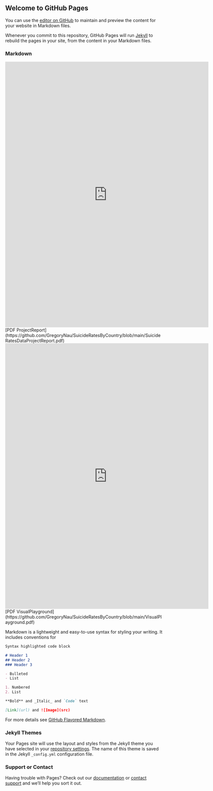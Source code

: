 ## Welcome to GitHub Pages

You can use the [editor on GitHub](https://github.com/GregoryNau/SuicideRatesByCountry/edit/gh-pages/index.md) to maintain and preview the content for your website in Markdown files.

Whenever you commit to this repository, GitHub Pages will run [Jekyll](https://jekyllrb.com/) to rebuild the pages in your site, from the content in your Markdown files.

### Markdown

<embed src="https://GregoryNau.github.io/SuicideRatesByCountry/SuicideRatesDataProjectReport.pdf" width="650" height="850" type="application/pdf" />
[PDF ProjectReport](https://github.com/GregoryNau/SuicideRatesByCountry/blob/main/SuicideRatesDataProjectReport.pdf)

<embed src="https://GregoryNau.github.io/SuicideRatesByCountry/VisualPlayground.pdf" width="650" height="850" type="application/pdf" />
[PDF VisualPlayground](https://github.com/GregoryNau/SuicideRatesByCountry/blob/main/VisualPlayground.pdf)

Markdown is a lightweight and easy-to-use syntax for styling your writing. It includes conventions for

```markdown
Syntax highlighted code block

# Header 1
## Header 2
### Header 3

- Bulleted
- List

1. Numbered
2. List

**Bold** and _Italic_ and `Code` text

[Link](url) and ![Image](src)
```

For more details see [GitHub Flavored Markdown](https://guides.github.com/features/mastering-markdown/).

### Jekyll Themes

Your Pages site will use the layout and styles from the Jekyll theme you have selected in your [repository settings](https://github.com/GregoryNau/SuicideRatesByCountry/settings/pages). The name of this theme is saved in the Jekyll `_config.yml` configuration file.

### Support or Contact

Having trouble with Pages? Check out our [documentation](https://docs.github.com/categories/github-pages-basics/) or [contact support](https://support.github.com/contact) and we’ll help you sort it out.

